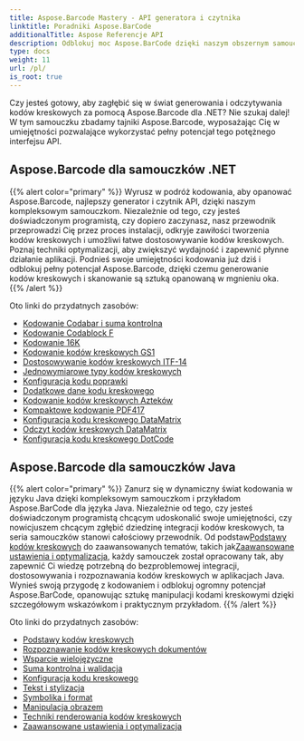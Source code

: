 ```yaml
---
title: Aspose.Barcode Mastery - API generatora i czytnika
linktitle: Poradniki Aspose.BarCode
additionalTitle: Aspose Referencje API
description: Odblokuj moc Aspose.BarCode dzięki naszym obszernym samouczkom. Dowiedz się krok po kroku, jak łatwo tworzyć, dostosowywać i optymalizować kody kreskowe.
type: docs
weight: 11
url: /pl/
is_root: true
---
```


Czy jesteś gotowy, aby zagłębić się w świat generowania i odczytywania kodów kreskowych za pomocą Aspose.Barcode dla .NET? Nie szukaj dalej! W tym samouczku zbadamy tajniki Aspose.Barcode, wyposażając Cię w umiejętności pozwalające wykorzystać pełny potencjał tego potężnego interfejsu API.


## Aspose.Barcode dla samouczków .NET
{{% alert color="primary" %}}
Wyrusz w podróż kodowania, aby opanować Aspose.Barcode, najlepszy generator i czytnik API, dzięki naszym kompleksowym samouczkom. Niezależnie od tego, czy jesteś doświadczonym programistą, czy dopiero zaczynasz, nasz przewodnik przeprowadzi Cię przez proces instalacji, odkryje zawiłości tworzenia kodów kreskowych i umożliwi łatwe dostosowywanie kodów kreskowych. Poznaj techniki optymalizacji, aby zwiększyć wydajność i zapewnić płynne działanie aplikacji. Podnieś swoje umiejętności kodowania już dziś i odblokuj pełny potencjał Aspose.Barcode, dzięki czemu generowanie kodów kreskowych i skanowanie są sztuką opanowaną w mgnieniu oka.
{{% /alert %}}

Oto linki do przydatnych zasobów:
 
- [Kodowanie Codabar i suma kontrolna](./net/codabar-encoding-and-checksum/)
- [Kodowanie Codablock F](./net/codablock-f-encoding/)
- [Kodowanie 16K](./net/code-16k-encoding/)
- [Kodowanie kodów kreskowych GS1](./net/gs1-barcode-encoding/)
- [Dostosowywanie kodów kreskowych ITF-14](./net/itf-14-barcode-customization/)
- [Jednowymiarowe typy kodów kreskowych](./net/one-dimensional-barcode-types/)
- [Konfiguracja kodu poprawki](./net/patch-code-configuration/)
- [Dodatkowe dane kodu kreskowego](./net/supplemental-barcode-data/)
- [Kodowanie kodów kreskowych Azteków](./net/aztec-barcode-encoding/)
- [Kompaktowe kodowanie PDF417](./net/compact-pdf417-encoding/)
- [Konfiguracja kodu kreskowego DataMatrix](./net/datamatrix-barcode-configuration/)
- [Odczyt kodów kreskowych DataMatrix](./net/datamatrix-barcode-reading/)
- [Konfiguracja kodu kreskowego DotCode](./net/dotcode-barcode-configuration/)



## Aspose.Barcode dla samouczków Java
{{% alert color="primary" %}}
 Zanurz się w dynamiczny świat kodowania w języku Java dzięki kompleksowym samouczkom i przykładom Aspose.BarCode dla języka Java. Niezależnie od tego, czy jesteś doświadczonym programistą chcącym udoskonalić swoje umiejętności, czy nowicjuszem chcącym zgłębić dziedzinę integracji kodów kreskowych, ta seria samouczków stanowi całościowy przewodnik. Od podstaw[Podstawy kodów kreskowych](./java/barcode-basics/) do zaawansowanych tematów, takich jak[Zaawansowane ustawienia i optymalizacja](./java/advanced-settings-and-optimization/), każdy samouczek został opracowany tak, aby zapewnić Ci wiedzę potrzebną do bezproblemowej integracji, dostosowywania i rozpoznawania kodów kreskowych w aplikacjach Java. Wynieś swoją przygodę z kodowaniem i odblokuj ogromny potencjał Aspose.BarCode, opanowując sztukę manipulacji kodami kreskowymi dzięki szczegółowym wskazówkom i praktycznym przykładom.
{{% /alert %}}

Oto linki do przydatnych zasobów:

- [Podstawy kodów kreskowych](./java/barcode-basics/)
- [Rozpoznawanie kodów kreskowych dokumentów](./java/document-barcode-recognition/)
- [Wsparcie wielojęzyczne](./java/multilingual-support/)
- [Suma kontrolna i walidacja](./java/checksum-and-validation/)
- [Konfiguracja kodu kreskowego](./java/barcode-configuration/)
- [Tekst i stylizacja](./java/text-and-styling/)
- [Symbolika i format](./java/symbology-and-format/)
- [Manipulacja obrazem](./java/image-manipulation/)
- [Techniki renderowania kodów kreskowych](./java/barcode-rendering-techniques/)
- [Zaawansowane ustawienia i optymalizacja](./java/advanced-settings-and-optimization/)
